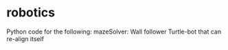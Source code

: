 # robotics
Python code for the following:
    mazeSolver: Wall follower Turtle-bot that can re-align itself 

